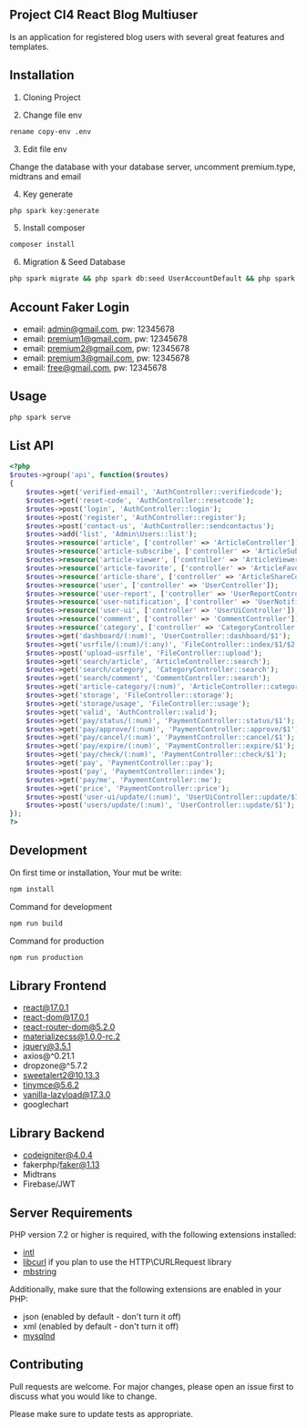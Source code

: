 ## Project CI4 React Blog Multiuser

Is an application for registered blog users with several great features and templates.

## Installation

1. Cloning Project

2. Change file env
```bash
rename copy-env .env
```
3. Edit file env

Change the database with your database server, uncomment premium.type, midtrans and email

4. Key generate
```bash
php spark key:generate
```
5. Install composer
```bash
composer install
```
6. Migration & Seed Database

```bash
php spark migrate && php spark db:seed UserAccountDefault && php spark db:seed CategorySeeder && php spark db:seed ArticleSeeder && php spark db:seed UserFakerSeeder
```

## Account Faker Login
- email: admin@gmail.com, pw: 12345678
- email: premium1@gmail.com, pw: 12345678
- email: premium2@gmail.com, pw: 12345678
- email: premium3@gmail.com, pw: 12345678
- email: free@gmail.com, pw: 12345678

## Usage

```bash
php spark serve
```
## List API
```php
<?php
$routes->group('api', function($routes)
{
	$routes->get('verified-email', 'AuthController::verifiedcode');
	$routes->get('reset-code', 'AuthController::resetcode');
	$routes->post('login', 'AuthController::login');
	$routes->post('register', 'AuthController::register');
	$routes->post('contact-us', 'AuthController::sendcontactus');
	$routes->add('list', 'Admin\Users::list');
	$routes->resource('article', ['controller' => 'ArticleController']);
	$routes->resource('article-subscribe', ['controller' => 'ArticleSubscribe']);
	$routes->resource('article-viewer', ['controller' => 'ArticleViewerController']);
	$routes->resource('article-favorite', ['controller' => 'ArticleFavoriteController']);
	$routes->resource('article-share', ['controller' => 'ArticleShareController']);
	$routes->resource('user', ['controller' => 'UserController']);
	$routes->resource('user-report', ['controller' => 'UserReportController']);
	$routes->resource('user-notification', ['controller' => 'UserNotificationController']);
	$routes->resource('user-ui', ['controller' => 'UserUiController']);
	$routes->resource('comment', ['controller' => 'CommentController']);
	$routes->resource('category', ['controller' => 'CategoryController']);
	$routes->get('dashboard/(:num)', 'UserController::dashboard/$1');
	$routes->get('usrfile/(:num)/(:any)', 'FileController::index/$1/$2');
	$routes->post('upload-usrfile', 'FileController::upload');
	$routes->get('search/article', 'ArticleController::search');
	$routes->get('search/category', 'CategoryController::search');
	$routes->get('search/comment', 'CommentController::search');
	$routes->get('article-category/(:num)', 'ArticleController::category/$1');
	$routes->get('storage', 'FileController::storage');
	$routes->get('storage/usage', 'FileController::usage');
	$routes->get('valid', 'AuthController::valid');
	$routes->get('pay/status/(:num)', 'PaymentController::status/$1');
	$routes->get('pay/approve/(:num)', 'PaymentController::approve/$1');
	$routes->get('pay/cancel/(:num)', 'PaymentController::cancel/$1');
	$routes->get('pay/expire/(:num)', 'PaymentController::expire/$1');
	$routes->get('pay/check/(:num)', 'PaymentController::check/$1');
	$routes->get('pay', 'PaymentController::pay');
	$routes->post('pay', 'PaymentController::index');
	$routes->get('pay/me', 'PaymentController::me');
	$routes->get('price', 'PaymentController::price');
	$routes->post('user-ui/update/(:num)', 'UserUiController::update/$1');
	$routes->post('users/update/(:num)', 'UserController::update/$1');
});
?>
```

## Development
On first time or installation, Your mut be write:
```bash
npm install
```
Command for development
```bash
npm run build
```
Command for production
```bash
npm run production
```
## Library Frontend
- react@17.0.1
- react-dom@17.0.1
- react-router-dom@5.2.0
- materializecss@1.0.0-rc.2
- jquery@3.5.1
- axios@^0.21.1
- dropzone@^5.7.2
- sweetalert2@10.13.3
- tinymce@5.6.2
- vanilla-lazyload@17.3.0
- googlechart
## Library Backend
- codeigniter@4.0.4
- fakerphp/faker@1.13
- Midtrans
- Firebase/JWT

## Server Requirements

PHP version 7.2 or higher is required, with the following extensions installed:


- [intl](http://php.net/manual/en/intl.requirements.php)
- [libcurl](http://php.net/manual/en/curl.requirements.php) if you plan to use the HTTP\CURLRequest library
- [mbstring](http://php.net/manual/en/mbstring.installation.php)

Additionally, make sure that the following extensions are enabled in your PHP:

- json (enabled by default - don't turn it off)
- xml (enabled by default - don't turn it off)
- [mysqlnd](http://php.net/manual/en/mysqlnd.install.php)

## Contributing
Pull requests are welcome. For major changes, please open an issue first to discuss what you would like to change.

Please make sure to update tests as appropriate.